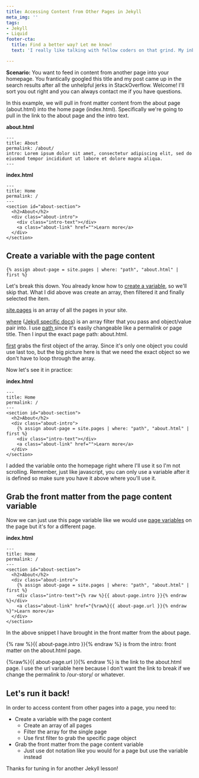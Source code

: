 ```yaml
---
title: Accessing Content from Other Pages in Jekyll
meta_img: ''
tags:
- Jekyll
- Liquid
footer-cta:
  title: Find a better way? Let me know!
  text: 'I really like talking with fellow coders on that grind. My inbox is open. '

---
```

**Scenario:** You want to feed in content from another page into your homepage. You frantically googled this title and my post came up in the search results after all the unhelpful jerks in StackOverflow. Welcome! I'll sort you out right and you can always contact me if you have questions.

In this example, we will pull in front matter content from the about page (about.html) into the home page (index.html). Specifically we're going to pull in the link to the about page and the intro text.

**about.html**

    ---
    title: About
    permalink: /about/
    intro: Lorem ipsum dolor sit amet, consectetur adipiscing elit, sed do eiusmod tempor incididunt ut labore et dolore magna aliqua.
    ---

**index.html**

    ---
    title: Home
    permalink: /
    ---
    <section id="about-section">
      <h2>About</h2>
      <div class="about-intro">
      	<div class="intro-text"></div>
        <a class="about-link" href="">Learn more</a>
      </div>
    </section>

## Create a variable with the page content

    {% assign about-page = site.pages | where: "path", "about.html" | first %}

Let's break this down. You already know how to [create a variable](https://shopify.github.io/liquid/tags/variable/), so we'll skip that. What I did above was create an array, then filtered it and finally selected the item.

[site.pages](https://jekyllrb.com/docs/variables/#site-variables) is an array of all the pages in your site.

[where](https://shopify.github.io/liquid/filters/where/) ([Jekyll specific docs](https://jekyllrb.com/docs/liquid/filters/)) is an array filter that you pass and object/value pair into. I use [path ](https://jekyllrb.com/docs/variables/#page-variables)since it's easily changeable like a permalink or page title. Then I input the exact page path: about.html.

[first]() grabs the first object of the array. Since it's only one object you could use last too, but the big picture here is that we need the exact object so we don't have to loop through the array.

Now let's see it in practice:

**index.html**

    ---
    title: Home
    permalink: /
    ---
    <section id="about-section">
      <h2>About</h2>
      <div class="about-intro">
      	{% assign about-page = site.pages | where: "path", "about.html" | first %}
      	<div class="intro-text"></div>
        <a class="about-link" href="">Learn more</a>
      </div>
    </section>

I added the variable onto the homepage right where I'll use it so I'm not scrolling. Remember, just like javascript, you can only use a variable after it is defined so make sure you have it above where you'll use it.

## Grab the front matter from the page content variable

Now we can just use this page variable like we would use [page variables](https://jekyllrb.com/docs/variables/#page-variables) on the page but it's for a different page.

**index.html**

    ---
    title: Home
    permalink: /
    ---
    <section id="about-section">
      <h2>About</h2>
      <div class="about-intro">
      	{% assign about-page = site.pages | where: "path", "about.html" | first %}
      	<div class="intro-text">{% raw %}{{ about-page.intro }}{% endraw %}</div>
        <a class="about-link" href="{%raw%}{{ about-page.url }}{% endraw %}">Learn more</a>
      </div>
    </section>

In the above snippet I have brought in the front matter from the about page.

{% raw %}{{ about-page.intro }}{% endraw %} is from the intro: front matter on the about.html page. 

{%raw%}{{ about-page.url }}{% endraw %} is the link to the about.html page. I use the url variable here because I don't want the link to break if we change the permalink to /our-story/ or whatever. 

## Let's run it back!

In order to access content from other pages into a page, you need to:

* Create a variable with the page content
  * Create an array of all pages
  * Filter the array for the single page
  * Use first filter to grab the specific page object
* Grab the front matter from the page content variable
  * Just use dot notation like you would for a page but use the variable instead

Thanks for tuning in for another Jekyll lesson! 